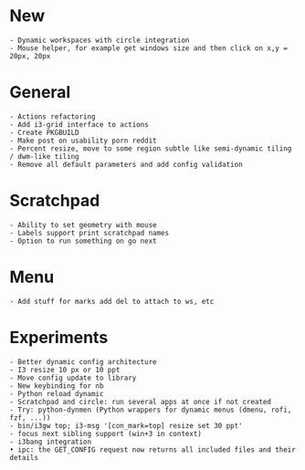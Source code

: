 # New
    - Dynamic workspaces with circle integration
    - Mouse helper, for example get windows size and then click on x,y = 20px, 20px

# General
    - Actions refactoring
    - Add i3-grid interface to actions
    - Create PKGBUILD
    - Make post on usability porn reddit
    - Percent resize, move to some region subtle like semi-dynamic tiling / dwm-like tiling
    - Remove all default parameters and add config validation

# Scratchpad
    - Ability to set geometry with mouse
    - Labels support print scratchpad names
    - Option to run something on go next

# Menu
    - Add stuff for marks add del to attach to ws, etc

# Experiments
    - Better dynamic config architecture
    - I3 resize 10 px or 10 ppt
    - Move config update to library
    - New keybinding for nb
    - Python reload dynamic
    - Scratchpad and circle: run several apps at once if not created
    - Try: python-dynmen (Python wrappers for dynamic menus (dmenu, rofi, fzf, ...))
    - bin/i3gw top; i3-msg '[con_mark=top] resize set 30 ppt'
    - focus next sibling support (win+3 in context)
    - i3bang integration
    • ipc: the GET_CONFIG request now returns all included files and their details
